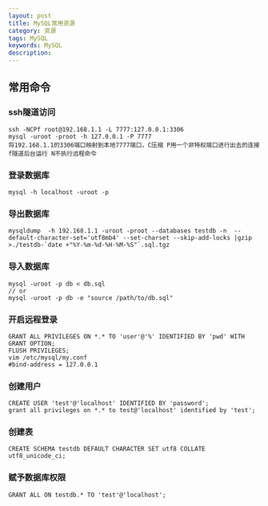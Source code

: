 ```yaml
---
layout: post
title: MySQL常用资源
category: 资源
tags: MySQL
keywords: MySQL
description: 
---
```


## 常用命令

### ssh隧道访问
    ssh -NCPf root@192.168.1.1 -L 7777:127.0.0.1:3306
    mysql -uroot -proot -h 127.0.0.1 -P 7777
    将192.168.1.1的3306端口映射到本地7777端口，C压缩 P用一个非特权端口进行出去的连接 f隧道后台运行 N不执行远程命令

### 登录数据库
    
    mysql -h localhost -uroot -p

### 导出数据库
    
    mysqldump  -h 192.168.1.1 -uroot -proot --databases testdb -n  --default-character-set='utf8mb4' --set-charset --skip-add-locks |gzip >./testdb-`date +"%Y-%m-%d-%H-%M-%S"`.sql.tgz

### 导入数据库
    
    mysql -uroot -p db < db.sql
    // or
    mysql -uroot -p db -e "source /path/to/db.sql"

### 开启远程登录
    
    GRANT ALL PRIVILEGES ON *.* TO 'user'@'%' IDENTIFIED BY 'pwd' WITH GRANT OPTION;
    FLUSH PRIVILEGES;
    vim /etc/mysql/my.conf
    #bind-address = 127.0.0.1
    
### 创建用户
    
    CREATE USER 'test'@'localhost' IDENTIFIED BY 'password';
    grant all privileges on *.* to test@'localhost' identified by 'test';
    
### 创建表
    
    CREATE SCHEMA testdb DEFAULT CHARACTER SET utf8 COLLATE utf8_unicode_ci;

### 赋予数据库权限

    GRANT ALL ON testdb.* TO 'test'@'localhost';

